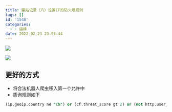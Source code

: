 ```yaml
---
title: 建站记录（八）设置CF的防火墙规则
tags: []
id: '1548'
categories:
  - - 运维
date: 2022-02-23 23:53:44
---
```


![](https://img.limour.top/archives_2023/blog/20220223235010.webp)

![](https://img.limour.top/archives_2023/blog/20220223235135.webp)

## 更好的方式

*   将合法机器人爬虫移入第一个允许中
*   质询规则如下

```sql
(ip.geoip.country ne "CN") or (cf.threat_score gt 2) or (not http.user_agent contains "Mozilla") or (not http.request.version in {"HTTP/2" "HTTP/3" "SPDY/3.1"}) or (ip.geoip.asnum in {37963 45090 55990})
```
